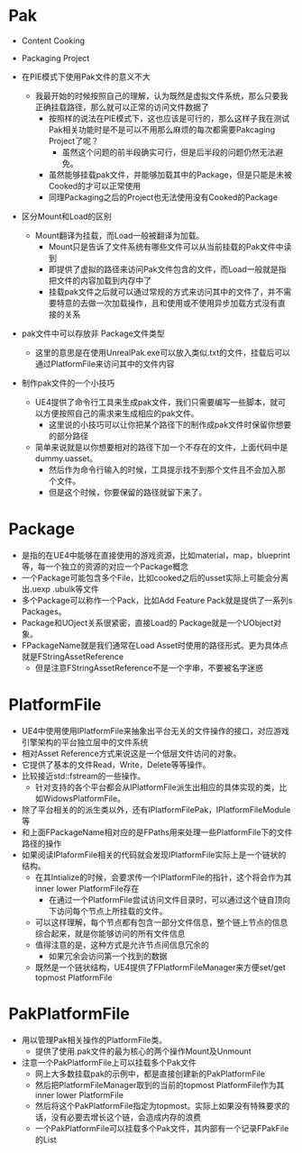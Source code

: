 # Pak
- Content Cooking
- Packaging Project

- 在PIE模式下使用Pak文件的意义不大
  - 我最开始的时候按照自己的理解，认为既然是虚拟文件系统，那么只要我正确挂载路径，那么就可以正常的访问文件数据了
    - 按照样的说法在PIE模式下，这也应该是可行的，那么这样子我在测试Pak相关功能时是不是可以不用那么麻烦的每次都需要Pakcaging Project了呢？
      - 虽然这个问题的前半段确实可行，但是后半段的问题仍然无法避免。
    - 虽然能够挂载pak文件，并能够加载其中的Package，但是只能是未被Cooked的才可以正常使用
    - 同理Packaging之后的Project也无法使用没有Cooked的Package

- 区分Mount和Load的区别
  - Mount翻译为挂载，而Load一般被翻译为加载。
    - Mount只是告诉了文件系统有哪些文件可以从当前挂载的Pak文件中读到
    - 即提供了虚拟的路径来访问Pak文件包含的文件，而Load一般就是指把文件的内容加载到内存中了
    - 挂载pak文件之后就可以通过常规的方式来访问其中的文件了，并不需要特意的去做一次加载操作，且和使用或不使用异步加载方式没有直接的关系

- pak文件中可以存放非 Package文件类型
  - 这里的意思是在使用UnrealPak.exe可以放入类似.txt的文件，挂载后可以通过PlatformFile来访问其中的文件内容

- 制作pak文件的一个小技巧
  - UE4提供了命令行工具来生成pak文件，我们只需要编写一些脚本，就可以方便按照自己的需求来生成相应的pak文件。
    - 这里说的小技巧可以让你把某个路径下的制作成pak文件时保留你想要的部分路径
  - 简单来说就是以你想要相对的路径下加一个不存在的文件，上面代码中是dummy.uasset。
    - 然后作为命令行输入的时候，工具提示找不到那个文件且不会加入那个文件。
    - 但是这个时候，你要保留的路径就留下来了。

# Package
  - 是指的在UE4中能够在直接使用的游戏资源，比如material，map，blueprint等，每一个独立的资源的对应一个Package概念
  - 一个Package可能包含多个File，比如cooked之后的usset实际上可能会分离出.uexp .ubulk等文件
  - 多个Package可以称作一个Pack，比如Add Feature Pack就是提供了一系列s Packages。
  - Package和UOject关系很紧密，直接Load的 Package就是一个UObject对象。
  - FPackageName就是我们通常在Load Asset时使用的路径形式。更为具体点就是FStringAssetReference
    - 但是注意FStringAssetReference不是一个字串，不要被名字迷惑

# PlatformFile
  - UE4中使用使用IPlatformFile来抽象出平台无关的文件操作的接口，对应游戏引擎架构的平台独立层中的文件系统
  - 相对Asset Reference方式来说这是一个低层文件访问的对象。
  - 它提供了基本的文件Read，Write，Delete等等操作。
  - 比较接近std::fstream的一些操作。
    - 针对支持的各个平台都会从IPlatformFile派生出相应的具体实现的类，比如WidowsPlatformFile。
  - 除了平台相关的的派生类以外，还有IPlatformFilePak，IPlatformFileModule等
  - 和上面FPackageName相对应的是FPaths用来处理一些PlatformFile下的文件路径的操作
  - 如果阅读IPlaformFile相关的代码就会发现IPlatformFile实际上是一个链状的结构。
      - 在其Intialize的时候，会要求传一个IPlatformFile的指针，这个将会作为其inner lower PlatformFile存在
        - 在通过一个PlatformFile尝试访问文件目录时，可以通过这个链自顶向下访问每个节点上所挂载的文件。
      - 可以这样理解，每个节点都有包含一部分文件信息，整个链上节点的信息综合起来，就是你能够访问的所有文件信息
      - 值得注意的是，这种方式是允许节点间信息冗余的
        - 如果冗余会访问第一个找到的数据
      - 既然是一个链状结构，UE4提供了FPlatformFileManager来方便set/get topmost PlatformFile

# PakPlatformFile
  - 用以管理Pak相关操作的PlatformFile类。
    - 提供了使用.pak文件的最为核心的两个操作Mount及Unmount
  - 注意一个PakPlatformFile上可以挂载多个Pak文件
    - 网上大多数挂载pak的示例中，都是直接创建新的PakPlatformFile
    - 然后把PlatformFileManager取到的当前的topmost PlatformFile作为其inner lower PlatformFile
    - 然后将这个PakPlatformFile指定为topmost。实际上如果没有特殊要求的话，没有必要去增长这个链，会造成内存的浪费
    - 一个PakPlatformFile可以挂载多个Pak文件，其内部有一个记录FPakFile的List
